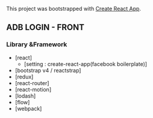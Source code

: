 This project was bootstrapped with [Create React App](https://github.com/facebookincubator/create-react-app).

## ADB LOGIN - FRONT

### Library &Framework
- [react]
  -  [setting : create-react-app(facebook boilerplate)]
- [bootstrap v4 / reactstrap]
- [redux]
- [react-router]
- [react-motion]
- [lodash]
- [flow]
- [webpack]
